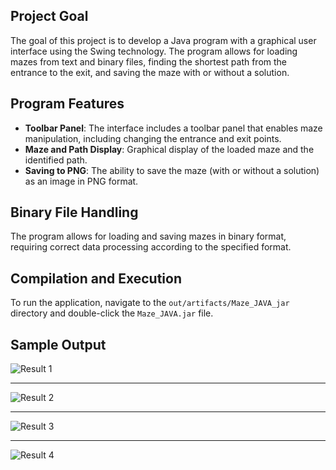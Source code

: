 ## Project Goal

The goal of this project is to develop a Java program with a graphical user interface using the Swing technology. The program allows for loading mazes from text and binary files, finding the shortest path from the entrance to the exit, and saving the maze with or without a solution.

## Program Features

- **Toolbar Panel**: The interface includes a toolbar panel that enables maze manipulation, including changing the entrance and exit points.
- **Maze and Path Display**: Graphical display of the loaded maze and the identified path.
- **Saving to PNG**: The ability to save the maze (with or without a solution) as an image in PNG format.

## Binary File Handling

The program allows for loading and saving mazes in binary format, requiring correct data processing according to the specified format.

## Compilation and Execution

To run the application, navigate to the `out/artifacts/Maze_JAVA_jar` directory and double-click the `Maze_JAVA.jar` file.

## Sample Output
![Result 1](https://github.com/user-attachments/assets/77eeea9d-a98a-401b-bf79-059dc2e1bf83)

---

![Result 2](https://github.com/user-attachments/assets/b5888179-d27f-410b-a149-cdd67254ec32)

---

![Result 3](https://github.com/user-attachments/assets/286c4474-e63b-4e66-94e8-5a68de349967)

---

![Result 4](https://github.com/user-attachments/assets/30faa906-5377-4881-8964-3e9de4ad5bde)
